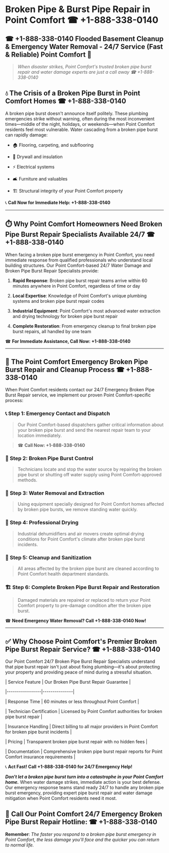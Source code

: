 # Broken Pipe & Burst Pipe Repair in Point Comfort ☎ +1-888-338-0140  
## ☎ +1-888-338-0140 Flooded Basement Cleanup & Emergency Water Removal - 24/7 Service (Fast & Reliable) Point Comfort 🚨  

> *When disaster strikes, Point Comfort's trusted broken pipe burst repair and water damage experts are just a call away ☎ +1-888-338-0140*  

## 💧 The Crisis of a Broken Pipe Burst in Point Comfort Homes ☎ +1-888-338-0140  

A broken pipe burst doesn't announce itself politely. These plumbing emergencies strike without warning, often during the most inconvenient times—middle of the night, holidays, or weekends—when Point Comfort residents feel most vulnerable. Water cascading from a broken pipe burst can rapidly damage:  

* 🏠 Flooring, carpeting, and subflooring  
* 🧱 Drywall and insulation  
* ⚡ Electrical systems  
* 🛋️ Furniture and valuables  
* 🏗️ Structural integrity of your Point Comfort property  

📞 **Call Now for Immediate Help: +1-888-338-0140**  

---  

## ⏱️ Why Point Comfort Homeowners Need Broken Pipe Burst Repair Specialists Available 24/7 ☎ +1-888-338-0140  

When facing a broken pipe burst emergency in Point Comfort, you need immediate response from qualified professionals who understand local building structures. Our Point Comfort-based 24/7 Water Damage and Broken Pipe Burst Repair Specialists provide:  

1. **Rapid Response**: Broken pipe burst repair teams arrive within 60 minutes anywhere in Point Comfort, regardless of time or day  
2. **Local Expertise**: Knowledge of Point Comfort's unique plumbing systems and broken pipe burst repair codes  
3. **Industrial Equipment**: Point Comfort's most advanced water extraction and drying technology for broken pipe burst repair  
4. **Complete Restoration**: From emergency cleanup to final broken pipe burst repairs, all handled by one team  

☎ **For Immediate Assistance, Call Now: +1-888-338-0140**  

---  

## 🔧 The Point Comfort Emergency Broken Pipe Burst Repair and Cleanup Process ☎ +1-888-338-0140  

When Point Comfort residents contact our 24/7 Emergency Broken Pipe Burst Repair service, we implement our proven Point Comfort-specific process:  

### 📞 Step 1: Emergency Contact and Dispatch  
> Our Point Comfort-based dispatchers gather critical information about your broken pipe burst and send the nearest repair team to your location immediately.  
> ☎ **Call Now: +1-888-338-0140**  

### 🚿 Step 2: Broken Pipe Burst Control  
> Technicians locate and stop the water source by repairing the broken pipe burst or shutting off water supply using Point Comfort-approved methods.  

### 🌊 Step 3: Water Removal and Extraction  
> Using equipment specially designed for Point Comfort homes affected by broken pipe bursts, we remove standing water quickly.  

### 💨 Step 4: Professional Drying  
> Industrial dehumidifiers and air movers create optimal drying conditions for Point Comfort's climate after broken pipe burst incidents.  

### 🧼 Step 5: Cleanup and Sanitization  
> All areas affected by the broken pipe burst are cleaned according to Point Comfort health department standards.  

### 🏗️ Step 6: Complete Broken Pipe Burst Repair and Restoration  
> Damaged materials are repaired or replaced to return your Point Comfort property to pre-damage condition after the broken pipe burst.  

☎ **Need Emergency Water Removal? Call +1-888-338-0140 Now!**  

---  

## ✅ Why Choose Point Comfort's Premier Broken Pipe Burst Repair Service? ☎ +1-888-338-0140  

Our Point Comfort 24/7 Broken Pipe Burst Repair Specialists understand that pipe burst repair isn't just about fixing plumbing—it's about protecting your property and providing peace of mind during a stressful situation.  

| Service Feature | Our Broken Pipe Burst Repair Guarantee |  
|-----------------|---------------|  
| Response Time | 60 minutes or less throughout Point Comfort |  
| Technician Certification | Licensed by Point Comfort authorities for broken pipe burst repair |  
| Insurance Handling | Direct billing to all major providers in Point Comfort for broken pipe burst incidents |  
| Pricing | Transparent broken pipe burst repair with no hidden fees |  
| Documentation | Comprehensive broken pipe burst repair reports for Point Comfort insurance requirements |  

📞 **Act Fast! Call +1-888-338-0140 for 24/7 Emergency Help!**  

***Don't let a broken pipe burst turn into a catastrophe in your Point Comfort home.*** When water damage strikes, immediate action is your best defense. Our emergency response teams stand ready 24/7 to handle any broken pipe burst emergency, providing expert pipe burst repair and water damage mitigation when Point Comfort residents need it most.  

## 📱 Call Our Point Comfort 24/7 Emergency Broken Pipe Burst Repair Hotline: ☎ +1-888-338-0140  

**Remember**: *The faster you respond to a broken pipe burst emergency in Point Comfort, the less damage you'll face and the quicker you can return to normal life.*